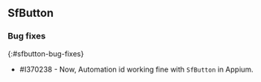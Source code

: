## SfButton

### Bug fixes
{:#sfbutton-bug-fixes}

* \#I370238 - Now, Automation id working fine with `SfButton` in Appium.